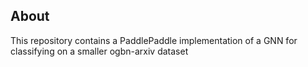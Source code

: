 ## About
This repository contains a PaddlePaddle implementation of a GNN for classifying on a smaller ogbn-arxiv dataset
